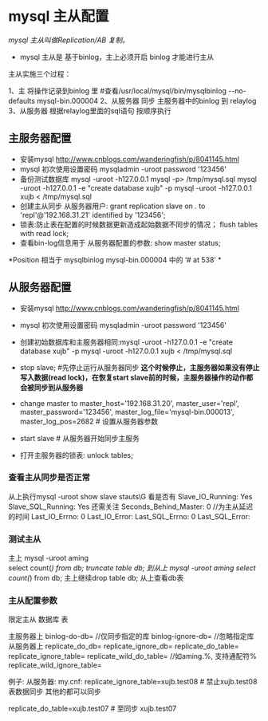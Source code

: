 # mysql 主从配置

*mysql 主从叫做Replication/AB 复制。*

* mysql 主从是 基于binlog，主上必须开启 binlog 才能进行主从


主从实施三个过程：

1、主 将操作记录到binlog 里 #查看/usr/local/mysql/bin/mysqlbinlog --no-defaults  mysql-bin.000004
2、从服务器 同步 主服务器中的binlog 到  relaylog
3、从服务器 根据relaylog里面的sql语句 按顺序执行

## 主服务器配置

* 安装mysql http://www.cnblogs.com/wanderingfish/p/8041145.html
* mysql 初次使用设置密码 mysqladmin -uroot password '123456'
* 备份测试数据库 mysql -uroot -h127.0.0.1 mysql -p> /tmp/mysql.sql
                 mysql -uroot -h127.0.0.1 -e "create database xujb" -p
		 mysql -uroot -h127.0.0.1 xujb < /tmp/mysql.sql
* 创建主从同步 从服务器用户: grant replication slave on *.* to 'repl'@'192.168.31.21' identified by '123456';
* 锁表:防止表在配置的时候数据更新造成起始数据不同步的情况； flush tables with read lock;
* 查看bin-log信息用于 从服务器配置的参数:  show master status;


*Position 相当于 mysqlbinlog mysql-bin.000004 中的 ‘# at 538’ *

## 从服务器配置

* 安装mysql http://www.cnblogs.com/wanderingfish/p/8041145.html
* mysql 初次使用设置密码 mysqladmin -uroot password '123456'
* 创建初始数据库和主服务器相同:mysql -uroot -h127.0.0.1 -e "create database xujb" -p
                               mysql -uroot -h127.0.0.1 xujb < /tmp/mysql.sql

* stop slave; #先停止运行从服务器同步 **这个时候停止，主服务器如果没有停止写入数据(read lock)，在恢复start slave前的时候，主服务器操作的动作都会被同步到从服务器**
* change master to master_host='192.168.31.20', master_user='repl', master_password='123456', master_log_file='mysql-bin.000013', master_log_pos=2682 # 设置从服务器参数
* start slave # 从服务器开始同步主服务

* 打开主服务器的锁表: unlock tables;


### 查看主从同步是否正常

 从上执行mysql -uroot
 show slave stauts\G
 看是否有
 Slave_IO_Running: Yes
 Slave_SQL_Running: Yes
 还需关注
 Seconds_Behind_Master: 0  //为主从延迟的时间
 Last_IO_Errno: 0
 Last_IO_Error:
 Last_SQL_Errno: 0
 Last_SQL_Error:


### 测试主从

主上 mysql -uroot aming  
 select count(*) from db;
 truncate table db;
 到从上 mysql -uroot aming
 select count(*) from db;
 主上继续drop table db;
 从上查看db表

### 主从配置参数

限定主从 数据库 表 

 主服务器上
 binlog-do-db=      //仅同步指定的库
 binlog-ignore-db= //忽略指定库
 从服务器上
 replicate_do_db=
 replicate_ignore_db=
 replicate_do_table=
 replicate_ignore_table=
 replicate_wild_do_table=   //如aming.%, 支持通配符% 
 replicate_wild_ignore_table=

例子: 
从服务器:
my.cnf:
replicate_ignore_table=xujb.test08 # 禁止xujb.test08 表数据同步 其他的都可以同步

replicate_do_table=xujb.test07 # 至同步 xujb.test07
